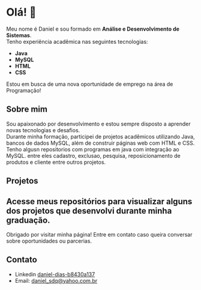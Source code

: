 # Olá! 👋

Meu nome é Daniel e sou formado em **Análise e Desenvolvimento de Sistemas**.  
Tenho experiência acadêmica nas seguintes tecnologias:

- **Java**
- **MySQL**
- **HTML**
- **CSS**

Estou em busca de uma nova oportunidade de emprego na área de Programação!

## Sobre mim

Sou apaixonado por desenvolvimento e estou sempre disposto a aprender novas tecnologias e desafios.  
Durante minha formação, participei de projetos acadêmicos utilizando Java, bancos de dados MySQL, além de construir páginas web com HTML e CSS. Tenho algusn repositorios com programas em java com integração ao MySQL. entre eles cadastro, exclusao, pesquisa, reposicionamento de produtos e cliente entre outros projetos.

## Projetos

Acesse meus repositórios para visualizar alguns dos projetos que desenvolvi durante minha graduação.
---

Obrigado por visitar minha página! Entre em contato caso queira conversar sobre oportunidades ou parcerias.

## Contato

- Linkedin [daniel-dias-b8430a137](www.linkedin.com/in/daniel-dias-b8430a137)
- Email: daniel_sdq@yahoo.com.br
